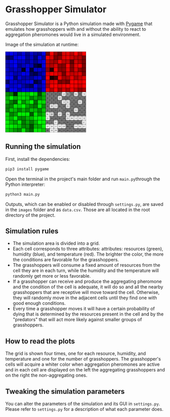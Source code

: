 # Grasshopper Simulator

Grasshopper Simulator is a Python simulation made with [Pygame](https://www.pygame.org/) that emulates how grasshoppers with and without the ability to react to aggregation pheromones would live in a simulated environment.

Image of the simulation at runtime:

<img src="screenshot26.png" width="50%"/>

## Running the simulation
First, install the dependencies:
```bash
pip3 install pygame
```

Open the terminal in the project's main folder and run `main.py`through the Python interpreter:
```bash
python3 main.py
```

Outputs, which can be enabled or disabled through `settings.py`, are saved in the `images` folder and as `data.csv`. Those are all located in the root directory of the project.

## Simulation rules
- The simulation area is divided into a grid.
- Each cell corresponds to three attributes: attributes: resources (green), humidity (blue), and temperature (red). The brighter the color, the more the conditions are favorable for the grasshoppers.
- The grasshoppers will consume a fixed amount of resources from the cell they are in each turn, while the humidity and the temperature will randomly get more or less favorable. 
- If a grasshopper can receive and produce the aggregating pheromone and the condition of the cell is adequate, it will do so and all the nearby grasshoppers that are receptive will move toward the cell. Otherwise, they will randomly move in the adjacent cells until they find one with good enough conditions.
-  Every time a grasshopper moves it will have a certain probability of dying that is determined by the resources present in the cell and by the "predators" that will act more likely against smaller groups of grasshoppers. 

## How to read the plots
The grid is shown four times, one for each resource, humidity, and temperature and one for the number of grasshoppers. The grasshopper's cells will acquire a whiter color when aggregation pheromones are active and in each cell are displayed on the left the aggregating grasshoppers and on the right the non-aggregating ones.

## Tweaking the simulation parameters
You can alter the parameters of the simulation and its GUI in `settings.py`. 
Please refer to `settings.py` for a description of what each parameter does.